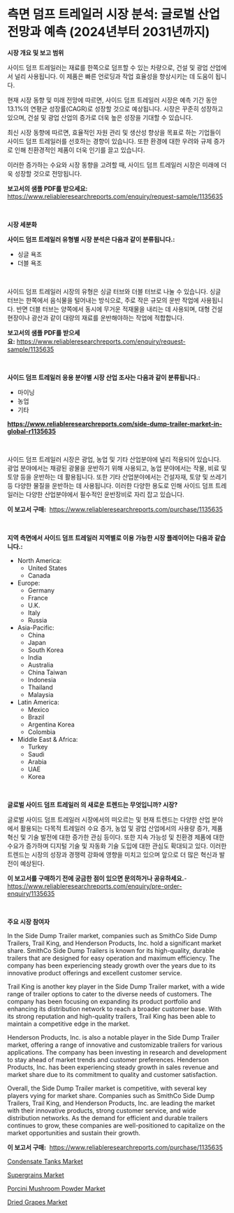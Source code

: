 <p><h1>측면 덤프 트레일러 시장 분석: 글로벌 산업 전망과 예측 (2024년부터 2031년까지)</h1></p><p><strong>시장 개요 및 보고 범위</strong></p>
<p><p>사이드 덤프 트레일러는 재료를 한쪽으로 덤프할 수 있는 차량으로, 건설 및 광업 산업에서 널리 사용됩니다. 이 제품은 빠른 언로딩과 작업 효율성을 향상시키는 데 도움이 됩니다. </p><p>현재 시장 동향 및 미래 전망에 따르면, 사이드 덤프 트레일러 시장은 예측 기간 동안 13.1%의 연평균 성장률(CAGR)로 성장할 것으로 예상됩니다. 시장은 꾸준히 성장하고 있으며, 건설 및 광업 산업의 증가로 더욱 높은 성장을 기대할 수 있습니다. </p><p>최신 시장 동향에 따르면, 효율적인 자원 관리 및 생산성 향상을 목표로 하는 기업들이 사이드 덤프 트레일러를 선호하는 경향이 있습니다. 또한 환경에 대한 우려와 규제 증가로 인해 친환경적인 제품이 더욱 인기를 끌고 있습니다.</p><p>이러한 증가하는 수요와 시장 동향을 고려할 때, 사이드 덤프 트레일러 시장은 미래에 더욱 성장할 것으로 전망됩니다.</p></p>
<p><strong>보고서의 샘플 PDF를 받으세요:</strong> <a href="https://www.reliableresearchreports.com/enquiry/request-sample/1135635">https://www.reliableresearchreports.com/enquiry/request-sample/1135635</a></p>
<p>&nbsp;</p>
<p><strong>시장 세분화</strong></p>
<p><strong>사이드 덤프 트레일러 유형별 시장 분석은 다음과 같이 분류됩니다.:</strong></p>
<p><ul><li>싱글 욕조</li><li>더블 욕조</li></ul></p>
<p>&nbsp;</p>
<p><p>사이드 덤프 트레일러 시장의 유형은 싱글 터브와 더블 터브로 나눌 수 있습니다. 싱글 터브는 한쪽에서 음식물을 털어내는 방식으로, 주로 작은 규모의 운반 작업에 사용됩니다. 반면 더블 터브는 양쪽에서 동시에 무거운 적재물을 내리는 데 사용되며, 대형 건설 현장이나 광산과 같이 대량의 재료를 운반해야하는 작업에 적합합니다.</p></p>
<p><strong>보고서의 샘플 PDF를 받으세요:</strong>&nbsp;<a href="https://www.reliableresearchreports.com/enquiry/request-sample/1135635">https://www.reliableresearchreports.com/enquiry/request-sample/1135635</a></p>
<p>&nbsp;</p>
<p><strong> 사이드 덤프 트레일러 응용 분야별 시장 산업 조사는 다음과 같이 분류됩니다.:</strong></p>
<p><ul><li>마이닝</li><li>농업</li><li>기타</li></ul></p>
<p><strong><a href="https://www.reliableresearchreports.com/side-dump-trailer-market-in-global-r1135635">https://www.reliableresearchreports.com/side-dump-trailer-market-in-global-r1135635</a></strong></p>
<p>&nbsp;</p>
<p><p>사이드 덤프 트레일러 시장은 광업, 농업 및 기타 산업분야에 널리 적용되어 있습니다. 광업 분야에서는 채광된 광물을 운반하기 위해 사용되고, 농업 분야에서는 작물, 비료 및 토양 등을 운반하는 데 활용됩니다. 또한 기타 산업분야에서는 건설자재, 토양 및 쓰레기 등 다양한 물질을 운반하는 데 사용됩니다. 이러한 다양한 용도로 인해 사이드 덤프 트레일러는 다양한 산업분야에서 필수적인 운반장비로 자리 잡고 있습니다.</p></p>
<p><strong>이 보고서 구매:</strong>&nbsp; <a href="https://www.reliableresearchreports.com/purchase/1135635">https://www.reliableresearchreports.com/purchase/1135635</a></p>
<p>&nbsp;</p>
<p><strong>지역 측면에서 사이드 덤프 트레일러 지역별로 이용 가능한 시장 플레이어는 다음과 같습니다.:</strong></p>
<p><ul>
    <li>
        North America:
        <ul>
            <li>United States</li>
            <li>Canada</li>
        </ul>
    </li>
    <li>
        Europe:
        <ul>
            <li>Germany</li>
            <li>France</li>
            <li>U.K.</li>
            <li>Italy</li>
            <li>Russia</li>
        </ul>
    </li>
    <li>
        Asia-Pacific:
        <ul>
            <li>China</li>
            <li>Japan</li>
            <li>South Korea</li>
            <li>India</li>
            <li>Australia</li>
            <li>China Taiwan</li>
            <li>Indonesia</li>
            <li>Thailand</li>
            <li>Malaysia</li>
        </ul>
    </li>
    <li>
        Latin America:
        <ul>
            <li>Mexico</li>
            <li>Brazil</li>
            <li>Argentina Korea</li>
            <li>Colombia</li>
        </ul>
    </li>
    <li>
        Middle East & Africa:
        <ul>
            <li>Turkey</li>
            <li>Saudi</li>
            <li>Arabia</li>
            <li>UAE</li>
            <li>Korea</li>
        </ul>
    </li>
    </ul></p>
<p>&nbsp;</p>
<p><strong>글로벌 사이드 덤프 트레일러 의 새로운 트렌드는 무엇입니까? 시장?</strong></p>
<p><p>글로벌 사이드 덤프 트레일러 시장에서의 떠오르는 및 현재 트렌드는 다양한 산업 분야에서 활용되는 다목적 트레일러 수요 증가, 농업 및 광업 산업에서의 사용량 증가, 제품 혁신 및 기술 발전에 대한 증가한 관심 등이다. 또한 지속 가능성 및 친환경 제품에 대한 수요가 증가하며 디지털 기술 및 자동화 기술 도입에 대한 관심도 확대되고 있다. 이러한 트렌드는 시장의 성장과 경쟁력 강화에 영향을 미치고 있으며 앞으로 더 많은 혁신과 발전이 예상된다.</p></p>
<p><strong>이 보고서를 구매하기 전에 궁금한 점이 있으면 문의하거나 공유하세요.</strong>- <a href="https://www.reliableresearchreports.com/enquiry/pre-order-enquiry/1135635">https://www.reliableresearchreports.com/enquiry/pre-order-enquiry/1135635</a></p>
<p>&nbsp;</p>
<p><strong>주요 시장 참여자</strong></p>
<p><p>In the Side Dump Trailer market, companies such as SmithCo Side Dump Trailers, Trail King, and Henderson Products, Inc. hold a significant market share. SmithCo Side Dump Trailers is known for its high-quality, durable trailers that are designed for easy operation and maximum efficiency. The company has been experiencing steady growth over the years due to its innovative product offerings and excellent customer service.</p><p>Trail King is another key player in the Side Dump Trailer market, with a wide range of trailer options to cater to the diverse needs of customers. The company has been focusing on expanding its product portfolio and enhancing its distribution network to reach a broader customer base. With its strong reputation and high-quality trailers, Trail King has been able to maintain a competitive edge in the market.</p><p>Henderson Products, Inc. is also a notable player in the Side Dump Trailer market, offering a range of innovative and customizable trailers for various applications. The company has been investing in research and development to stay ahead of market trends and customer preferences. Henderson Products, Inc. has been experiencing steady growth in sales revenue and market share due to its commitment to quality and customer satisfaction.</p><p>Overall, the Side Dump Trailer market is competitive, with several key players vying for market share. Companies such as SmithCo Side Dump Trailers, Trail King, and Henderson Products, Inc. are leading the market with their innovative products, strong customer service, and wide distribution networks. As the demand for efficient and durable trailers continues to grow, these companies are well-positioned to capitalize on the market opportunities and sustain their growth.</p></p>
<p><strong>이 보고서 구매:</strong>&nbsp;&nbsp;<a href="https://www.reliableresearchreports.com/purchase/1135635">https://www.reliableresearchreports.com/purchase/1135635</a></p>
<p><p><a href="https://view.publitas.com/reportprime-1/condensate-tanks-market-comprehensive-assessment-by-type-application-and-geography/">Condensate Tanks Market</a></p><p><a href="https://picayune-night-cbd.notion.site/Supergrains-Market-Exploring-Market-Share-Market-Trends-and-Future-Growth-1d1884a527a3413f8543533ef5def721">Supergrains Market</a></p><p><a href="https://artistic-helicopter-ca9.notion.site/Porcini-Mushroom-Powder-Market-Report-Reveals-the-Latest-Trends-And-Growth-Opportunities-of-this-Mar-899d8e538185411a83fcf9f218048893">Porcini Mushroom Powder Market</a></p><p><a href="https://valiant-lunge-8fe.notion.site/Dried-Grapes-Market-Size-CAGR-Trends-2024-2030-665dd28b0e7642b3907996f92336aebf">Dried Grapes Market</a></p></p>